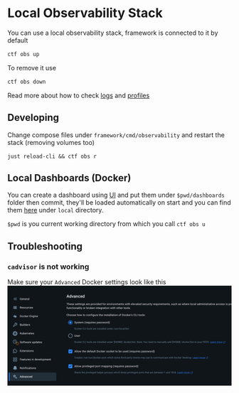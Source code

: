 # Local Observability Stack

You can use a local observability stack, framework is connected to it by default

```bash
ctf obs up
```

To remove it use

```bash
ctf obs down
```

Read more about how to check [logs](logs.md) and [profiles](profiling.md)

## Developing

Change compose files under `framework/cmd/observability` and restart the stack (removing volumes too)
```
just reload-cli && ctf obs r
```

## Local Dashboards (Docker)

You can create a dashboard using [UI](http://localhost:3000) and put them under `$pwd/dashboards` folder then commit, they'll be loaded automatically on start and you can find them [here](http://localhost:3000/dashboards) under `local` directory.

`$pwd` is you current working directory from which you call `ctf obs u`

## Troubleshooting

### `cadvisor` is not working
Make sure your `Advanced` Docker settings look like this
![img_2.png](img_2.png)

